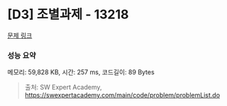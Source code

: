 # [D3] 조별과제 - 13218 

[문제 링크](https://swexpertacademy.com/main/code/problem/problemDetail.do?contestProbId=AXzjvCCq-PwDFASs) 

### 성능 요약

메모리: 59,828 KB, 시간: 257 ms, 코드길이: 89 Bytes



> 출처: SW Expert Academy, https://swexpertacademy.com/main/code/problem/problemList.do